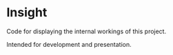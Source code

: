 # Insight

Code for displaying the internal workings of this project.

Intended for development and presentation.

